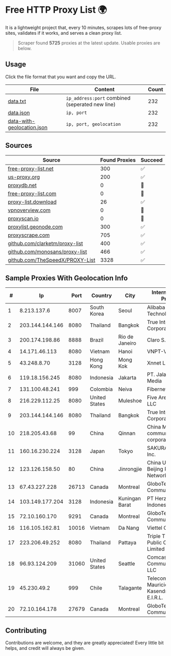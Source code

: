 
# Free HTTP Proxy List 🌍

It is a lightweight project that, every 10 minutes, scrapes lots of free-proxy sites, validates if it works, and serves a clean proxy list.


> Scraper found **5725** proxies at the latest update. Usable proxies are below.

## Usage

Click the file format that you want and copy the URL.


|File|Content|Count|
|----|-------|-----|
|[data.txt](https://raw.githubusercontent.com/themiralay/Proxy-List-World/master/data.txt)|`ip_address:port` combined (seperated new line)|232|
|[data.json](https://raw.githubusercontent.com/themiralay/Proxy-List-World/master/data.json)|`ip, port`|232|
|[data-with-geolocation.json](https://raw.githubusercontent.com/themiralay/Proxy-List-World/master/data-with-geolocation.json)|`ip, port, geolocation`|232|

## Sources

|Source|Found Proxies|Succeed|
|------|-------------|-------|
|[free-proxy-list.net](https://free-proxy-list.net)|300|✅|
|[us-proxy.org](https://www.us-proxy.org)|200|✅|
|[proxydb.net](http://proxydb.net)|0|🚫|
|[free-proxy-list.com](https://free-proxy-list.com/?page=&port=&type%5B%5D=http&type%5B%5D=https&up_time=0&search=Search)|0|🚫|
|[proxy-list.download](https://www.proxy-list.download/HTTP)|26|✅|
|[vpnoverview.com](https://vpnoverview.com/privacy/anonymous-browsing/free-proxy-servers)|0|🚫|
|[proxyscan.io](https://www.proxyscan.io)|0|🚫|
|[proxylist.geonode.com](https://proxylist.geonode.com/api/proxy-list?limit=300&page=1&sort_by=lastChecked&sort_type=desc&protocols=http,https)|300|✅|
|[proxyscrape.com](https://api.proxyscrape.com/v2/?request=displayproxies&protocol=http&timeout=10000&country=all&ssl=all&anonymity=all)|705|✅|
|[github.com/clarketm/proxy-list](https://raw.githubusercontent.com/clarketm/proxy-list/master/proxy-list-raw.txt)|400|✅|
|[github.com/monosans/proxy-list](https://raw.githubusercontent.com/monosans/proxy-list/main/proxies/http.txt)|466|✅|
|[github.com/TheSpeedX/PROXY-List](https://raw.githubusercontent.com/TheSpeedX/PROXY-List/master/http.txt)|3328|✅|


## Sample Proxies With Geolocation Info

|#|Ip|Port|Country|City|Internet Service Provider|
|-|--|----|-------|----|-------------------------|
|1|8.213.137.6|8007|South Korea|Seoul|Alibaba (US) Technology Co., Ltd.|
|2|203.144.144.146|8080|Thailand|Bangkok|True Internet Corporation CO. Ltd.|
|3|200.174.198.86|8888|Brazil|Rio de Janeiro|Claro S.A|
|4|14.171.46.113|8080|Vietnam|Hanoi|VNPT-VNNIC|
|5|43.248.8.70|3128|Hong Kong|Mong Kok|Xnnet LLC|
|6|119.18.156.245|8080|Indonesia|Jakarta|PT. Jala Lintas Media|
|7|131.100.48.241|999|Colombia|Neiva|Fibernet TV SAS|
|8|216.229.112.25|8080|United States|Muleshoe|Five Area Systems, LLC|
|9|203.144.144.146|8080|Thailand|Bangkok|True Internet Corporation CO. Ltd.|
|10|218.205.43.68|99|China|Qinnan|China Mobile communications corporation|
|11|160.16.230.224|3128|Japan|Tokyo|SAKURA Internet Inc.|
|12|123.126.158.50|80|China|Jinrongjie|China Unicom Beijing Province Network|
|13|67.43.227.228|26713|Canada|Montreal|GloboTech Communications|
|14|103.149.177.204|3128|Indonesia|Kuningan Barat|PT Herza Digital Indonesia|
|15|72.10.160.170|9291|Canada|Montreal|GloboTech Communications|
|16|116.105.162.81|10016|Vietnam|Da Nang|Viettel Corporation|
|17|223.206.49.252|8080|Thailand|Pattaya|Triple T Broadband Public Company Limited|
|18|96.93.124.209|31060|United States|Seattle|Comcast Cable Communications, LLC|
|19|45.230.49.2|999|Chile|Talagante|Telecomunicaciones Mauricio Andres Kasendra Larenas E.I.R.L.|
|20|72.10.164.178|27679|Canada|Montreal|GloboTech Communications|



## Contributing

Contributions are welcome, and they are greatly appreciated! Every
little bit helps, and credit will always be given.

